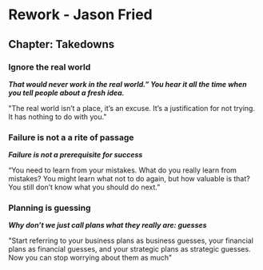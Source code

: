 # Rework - Jason Fried

## Chapter: Takedowns

### Ignore the real world

**_That would never work in the real world.” You hear it all the time when you tell people about a fresh idea._**

"The real world isn’t a place, it’s an excuse. It’s a justification for not trying. It has nothing to do with you."

### Failure is not a a rite of passage

**_Failure is not a prerequisite for success_**

“You need to learn from your mistakes. What do you really learn from mistakes? You might learn what not to do again, but how valuable is that? You still don’t know what you should do next.”

### Planning is guessing

**_Why don’t we just call plans what they really are: guesses_**

"Start referring to your business plans as business guesses, your financial plans as financial guesses, and your strategic plans as strategic guesses. Now you can stop worrying about them as much"
